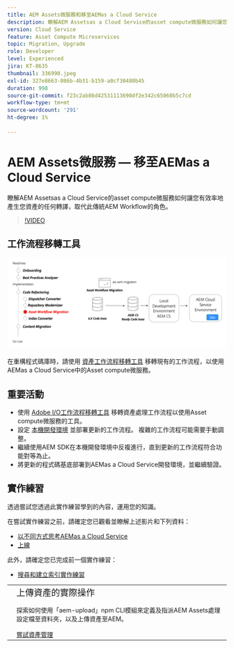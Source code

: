 ```yaml
---
title: AEM Assets微服務和移至AEMas a Cloud Service
description: 瞭解AEM Assetsas a Cloud Service的asset compute微服務如何讓您有效率地產生您資產的任何轉譯，取代此傳統AEM Workflow的角色。
version: Cloud Service
feature: Asset Compute Microservices
topic: Migration, Upgrade
role: Developer
level: Experienced
jira: KT-8635
thumbnail: 336990.jpeg
exl-id: 327e8663-086b-4b31-b159-a0cf30480b45
duration: 998
source-git-commit: f23c2ab86d42531113690df2e342c65060b5c7cd
workflow-type: tm+mt
source-wordcount: '291'
ht-degree: 1%

---
```


# AEM Assets微服務 — 移至AEMas a Cloud Service

瞭解AEM Assetsas a Cloud Service的asset compute微服務如何讓您有效率地產生您資產的任何轉譯，取代此傳統AEM Workflow的角色。

>[!VIDEO](https://video.tv.adobe.com/v/336990?quality=12&learn=on)

## 工作流程移轉工具

![資產工作流程移轉工具](./assets/asset-workflow-migration.png)

在重構程式碼庫時，請使用 [資產工作流程移轉工具](https://experienceleague.adobe.com/docs/experience-manager-cloud-service/moving/refactoring-tools/asset-workflow-migration-tool.html) 移轉現有的工作流程，以使用AEMas a Cloud Service中的Asset compute微服務。

## 重要活動

+ 使用 [Adobe I/O工作流程移轉工具](https://github.com/adobe/aio-cli-plugin-aem-cloud-service-migration#command-aio-aem-migrationworkflow-migrator) 移轉資產處理工作流程以使用Asset compute微服務的工具。
+ 設定 [本機開發環境](https://experienceleague.adobe.com/docs/experience-manager-learn/cloud-service/local-development-environment-set-up/overview.html) 並部署更新的工作流程。 複雜的工作流程可能需要手動調整。
+ 繼續使用AEM SDK在本機開發環境中反複進行，直到更新的工作流程符合功能對等為止。
+ 將更新的程式碼基底部署到AEMas a Cloud Service開發環境，並繼續驗證。

## 實作練習

透過嘗試您透過此實作練習學到的內容，運用您的知識。

在嘗試實作練習之前，請確定您已觀看並瞭解上述影片和下列資料：

+ [以不同方式思考AEMas a Cloud Service](./introduction.md)
+ [上線](./onboarding.md)

此外，請確定您已完成前一個實作練習：

+ [搜尋和建立索引實作練習](./search-and-indexing.md#hands-on-exercise)

<table style="border-width:0">
    <tr>
        <td style="width:150px">
            <a  rel="noreferrer"
                target="_blank"
                href="https://github.com/adobe/aem-cloud-engineering-video-series-exercises/tree/session8-assets#cloud-acceleration-bootcamp---session-8-assets-and-microservices"><img alt="實作練習GitHub存放庫" src="./assets/github.png"/>
            </a>        
        </td>
        <td style="width:100%;margin-bottom:1rem;">
            <div style="font-size:1.25rem;font-weight:400;">上傳資產的實際操作</div>
            <p style="margin:1rem 0">
                探索如何使用「aem-upload」npm CLI模組來定義及指派AEM Assets處理設定檔至資料夾，以及上傳資產至AEM。
            </p>
            <a  rel="noreferrer"
                target="_blank"
                href="https://github.com/adobe/aem-cloud-engineering-video-series-exercises/tree/session8-assets#cloud-acceleration-bootcamp---session-8-assets-and-microservices" class="spectrum-Button spectrum-Button--primary spectrum-Button--sizeM">
                <span class="spectrum-Button-label has-no-wrap has-text-weight-bold">嘗試資產管理</span>
            </a>
        </td>
    </tr>
</table>

